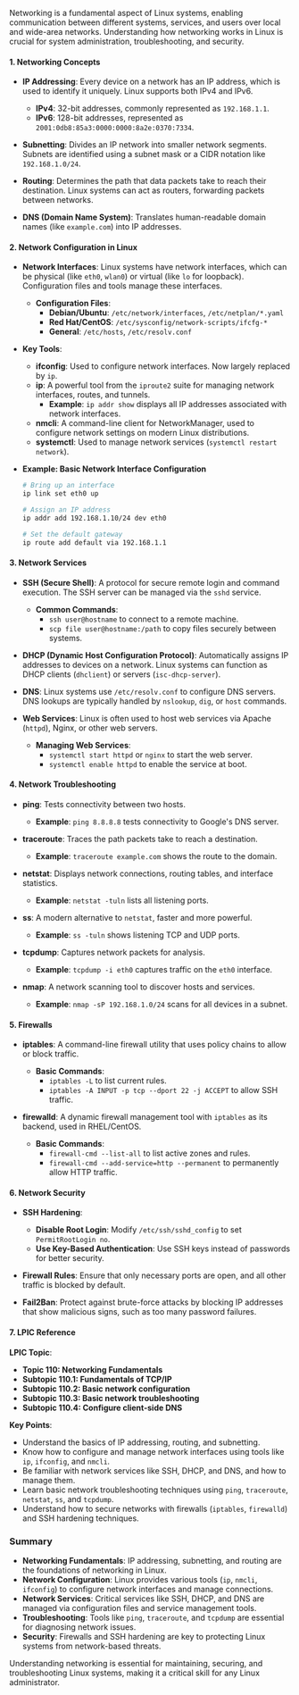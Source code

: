 Networking is a fundamental aspect of Linux systems, enabling communication between different systems, services, and users over local and wide-area networks. Understanding how networking works in Linux is crucial for system administration, troubleshooting, and security.

#### 1. Networking Concepts

- **IP Addressing**: Every device on a network has an IP address, which is used to identify it uniquely. Linux supports both IPv4 and IPv6. 
  - **IPv4**: 32-bit addresses, commonly represented as `192.168.1.1`.
  - **IPv6**: 128-bit addresses, represented as `2001:0db8:85a3:0000:0000:8a2e:0370:7334`.

- **Subnetting**: Divides an IP network into smaller network segments. Subnets are identified using a subnet mask or a CIDR notation like `192.168.1.0/24`.

- **Routing**: Determines the path that data packets take to reach their destination. Linux systems can act as routers, forwarding packets between networks.

- **DNS (Domain Name System)**: Translates human-readable domain names (like `example.com`) into IP addresses.

#### 2. **Network Configuration in Linux**

- **Network Interfaces**: Linux systems have network interfaces, which can be physical (like `eth0`, `wlan0`) or virtual (like `lo` for loopback). Configuration files and tools manage these interfaces.

  - **Configuration Files**:
    - **Debian/Ubuntu**: `/etc/network/interfaces`, `/etc/netplan/*.yaml`
    - **Red Hat/CentOS**: `/etc/sysconfig/network-scripts/ifcfg-*`
    - **General**: `/etc/hosts`, `/etc/resolv.conf`

- **Key Tools**:
  - **ifconfig**: Used to configure network interfaces. Now largely replaced by `ip`.
  - **ip**: A powerful tool from the `iproute2` suite for managing network interfaces, routes, and tunnels.
    - **Example**: `ip addr show` displays all IP addresses associated with network interfaces.
  - **nmcli**: A command-line client for NetworkManager, used to configure network settings on modern Linux distributions.
  - **systemctl**: Used to manage network services (`systemctl restart network`).

- **Example: Basic Network Interface Configuration**
  ```bash
  # Bring up an interface
  ip link set eth0 up
  
  # Assign an IP address
  ip addr add 192.168.1.10/24 dev eth0
  
  # Set the default gateway
  ip route add default via 192.168.1.1
  ```

#### 3. **Network Services**

- **SSH (Secure Shell)**: A protocol for secure remote login and command execution. The SSH server can be managed via the `sshd` service.
  - **Common Commands**:
    - `ssh user@hostname` to connect to a remote machine.
    - `scp file user@hostname:/path` to copy files securely between systems.
  
- **DHCP (Dynamic Host Configuration Protocol)**: Automatically assigns IP addresses to devices on a network. Linux systems can function as DHCP clients (`dhclient`) or servers (`isc-dhcp-server`).

- **DNS**: Linux systems use `/etc/resolv.conf` to configure DNS servers. DNS lookups are typically handled by `nslookup`, `dig`, or `host` commands.

- **Web Services**: Linux is often used to host web services via Apache (`httpd`), Nginx, or other web servers.
  - **Managing Web Services**:
    - `systemctl start httpd` or `nginx` to start the web server.
    - `systemctl enable httpd` to enable the service at boot.

#### 4. **Network Troubleshooting**

- **ping**: Tests connectivity between two hosts.
  - **Example**: `ping 8.8.8.8` tests connectivity to Google's DNS server.
  
- **traceroute**: Traces the path packets take to reach a destination.
  - **Example**: `traceroute example.com` shows the route to the domain.

- **netstat**: Displays network connections, routing tables, and interface statistics.
  - **Example**: `netstat -tuln` lists all listening ports.

- **ss**: A modern alternative to `netstat`, faster and more powerful.
  - **Example**: `ss -tuln` shows listening TCP and UDP ports.

- **tcpdump**: Captures network packets for analysis.
  - **Example**: `tcpdump -i eth0` captures traffic on the `eth0` interface.

- **nmap**: A network scanning tool to discover hosts and services.
  - **Example**: `nmap -sP 192.168.1.0/24` scans for all devices in a subnet.

#### 5. **Firewalls**

- **iptables**: A command-line firewall utility that uses policy chains to allow or block traffic.
  - **Basic Commands**:
    - `iptables -L` to list current rules.
    - `iptables -A INPUT -p tcp --dport 22 -j ACCEPT` to allow SSH traffic.

- **firewalld**: A dynamic firewall management tool with `iptables` as its backend, used in RHEL/CentOS.
  - **Basic Commands**:
    - `firewall-cmd --list-all` to list active zones and rules.
    - `firewall-cmd --add-service=http --permanent` to permanently allow HTTP traffic.

#### 6. **Network Security**

- **SSH Hardening**:
  - **Disable Root Login**: Modify `/etc/ssh/sshd_config` to set `PermitRootLogin no`.
  - **Use Key-Based Authentication**: Use SSH keys instead of passwords for better security.
  
- **Firewall Rules**: Ensure that only necessary ports are open, and all other traffic is blocked by default.
  
- **Fail2Ban**: Protect against brute-force attacks by blocking IP addresses that show malicious signs, such as too many password failures.

#### 7. **LPIC Reference**

**LPIC Topic**:
- **Topic 110: Networking Fundamentals**
- **Subtopic 110.1: Fundamentals of TCP/IP**
- **Subtopic 110.2: Basic network configuration**
- **Subtopic 110.3: Basic network troubleshooting**
- **Subtopic 110.4: Configure client-side DNS**

**Key Points**:
- Understand the basics of IP addressing, routing, and subnetting.
- Know how to configure and manage network interfaces using tools like `ip`, `ifconfig`, and `nmcli`.
- Be familiar with network services like SSH, DHCP, and DNS, and how to manage them.
- Learn basic network troubleshooting techniques using `ping`, `traceroute`, `netstat`, `ss`, and `tcpdump`.
- Understand how to secure networks with firewalls (`iptables`, `firewalld`) and SSH hardening techniques.

### Summary

- **Networking Fundamentals**: IP addressing, subnetting, and routing are the foundations of networking in Linux.
- **Network Configuration**: Linux provides various tools (`ip`, `nmcli`, `ifconfig`) to configure network interfaces and manage connections.
- **Network Services**: Critical services like SSH, DHCP, and DNS are managed via configuration files and service management tools.
- **Troubleshooting**: Tools like `ping`, `traceroute`, and `tcpdump` are essential for diagnosing network issues.
- **Security**: Firewalls and SSH hardening are key to protecting Linux systems from network-based threats.

Understanding networking is essential for maintaining, securing, and troubleshooting Linux systems, making it a critical skill for any Linux administrator.